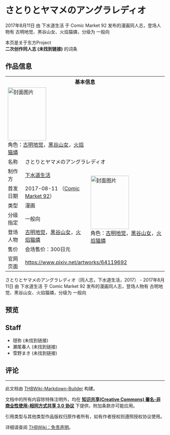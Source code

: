 # さとりとヤマメのアングラレディオ

<!-- source html: G:\repos\THBWiki-Markdown-Builder\THBWikiMarkdown\Temp\main\7\7f\ns0%3A%E3%81%95%E3%81%A8%E3%82%8A%E3%81%A8%E3%83%A4%E3%83%9E%E3%83%A1%E3%81%AE%E3%82%A2%E3%83%B3%E3%82%B0%E3%83%A9%E3%83%AC%E3%83%87%E3%82%A3%E3%82%AA.html -->

2017年8月11日 由 下水道生活 于 Comic Market 92 发布的漫画同人志，登场人物有 古明地觉、黑谷山女、火焰猫燐，分级为 一般向

本页是关于东方Project  
 **二次创作同人志 (未找到链接)** 的词条

## 作品信息

<table><tbody><tr><th colspan="3">基本信息</th></tr><tr><td class="cover-artwork-mobile" colspan="2"><a href="./文件-さとりとヤマメのアングラレディオ封面.jpg.md" class="image" title="封面图片"><img alt="封面图片" src="https://upload.thwiki.cc/thumb/6/6b/%E3%81%95%E3%81%A8%E3%82%8A%E3%81%A8%E3%83%A4%E3%83%9E%E3%83%A1%E3%81%AE%E3%82%A2%E3%83%B3%E3%82%B0%E3%83%A9%E3%83%AC%E3%83%87%E3%82%A3%E3%82%AA%E5%B0%81%E9%9D%A2.jpg/121px-%E3%81%95%E3%81%A8%E3%82%8A%E3%81%A8%E3%83%A4%E3%83%9E%E3%83%A1%E3%81%AE%E3%82%A2%E3%83%B3%E3%82%B0%E3%83%A9%E3%83%AC%E3%83%87%E3%82%A3%E3%82%AA%E5%B0%81%E9%9D%A2.jpg" decoding="async" loading="lazy" width="121" height="168" srcset="https://upload.thwiki.cc/thumb/6/6b/%E3%81%95%E3%81%A8%E3%82%8A%E3%81%A8%E3%83%A4%E3%83%9E%E3%83%A1%E3%81%AE%E3%82%A2%E3%83%B3%E3%82%B0%E3%83%A9%E3%83%AC%E3%83%87%E3%82%A3%E3%82%AA%E5%B0%81%E9%9D%A2.jpg/182px-%E3%81%95%E3%81%A8%E3%82%8A%E3%81%A8%E3%83%A4%E3%83%9E%E3%83%A1%E3%81%AE%E3%82%A2%E3%83%B3%E3%82%B0%E3%83%A9%E3%83%AC%E3%83%87%E3%82%A3%E3%82%AA%E5%B0%81%E9%9D%A2.jpg 1.5x, https://upload.thwiki.cc/thumb/6/6b/%E3%81%95%E3%81%A8%E3%82%8A%E3%81%A8%E3%83%A4%E3%83%9E%E3%83%A1%E3%81%AE%E3%82%A2%E3%83%B3%E3%82%B0%E3%83%A9%E3%83%AC%E3%83%87%E3%82%A3%E3%82%AA%E5%B0%81%E9%9D%A2.jpg/243px-%E3%81%95%E3%81%A8%E3%82%8A%E3%81%A8%E3%83%A4%E3%83%9E%E3%83%A1%E3%81%AE%E3%82%A2%E3%83%B3%E3%82%B0%E3%83%A9%E3%83%AC%E3%83%87%E3%82%A3%E3%82%AA%E5%B0%81%E9%9D%A2.jpg 2x" data-file-width="786" data-file-height="1087"></a><div class="cover-char">角色：<a href="./古明地觉.md" title="古明地觉">古明地觉</a>，<a href="./黑谷山女.md" title="黑谷山女">黑谷山女</a>，<a href="./火焰猫燐.md" title="火焰猫燐">火焰猫燐</a></div></td>
</tr><tr><td class="label">名称</td><td colspan="2"> さとりとヤマメのアングラレディオ </td></tr><tr><td class="label">制作方</td><td><a href="./下水道生活.md" title="下水道生活">下水道生活</a></td><td class="cover-artwork" rowspan="6" style="min-width:168px;"><a href="./文件-さとりとヤマメのアングラレディオ封面.jpg.md" class="image" title="封面图片"><img alt="封面图片" src="https://upload.thwiki.cc/thumb/6/6b/%E3%81%95%E3%81%A8%E3%82%8A%E3%81%A8%E3%83%A4%E3%83%9E%E3%83%A1%E3%81%AE%E3%82%A2%E3%83%B3%E3%82%B0%E3%83%A9%E3%83%AC%E3%83%87%E3%82%A3%E3%82%AA%E5%B0%81%E9%9D%A2.jpg/121px-%E3%81%95%E3%81%A8%E3%82%8A%E3%81%A8%E3%83%A4%E3%83%9E%E3%83%A1%E3%81%AE%E3%82%A2%E3%83%B3%E3%82%B0%E3%83%A9%E3%83%AC%E3%83%87%E3%82%A3%E3%82%AA%E5%B0%81%E9%9D%A2.jpg" decoding="async" loading="lazy" width="121" height="168" srcset="https://upload.thwiki.cc/thumb/6/6b/%E3%81%95%E3%81%A8%E3%82%8A%E3%81%A8%E3%83%A4%E3%83%9E%E3%83%A1%E3%81%AE%E3%82%A2%E3%83%B3%E3%82%B0%E3%83%A9%E3%83%AC%E3%83%87%E3%82%A3%E3%82%AA%E5%B0%81%E9%9D%A2.jpg/182px-%E3%81%95%E3%81%A8%E3%82%8A%E3%81%A8%E3%83%A4%E3%83%9E%E3%83%A1%E3%81%AE%E3%82%A2%E3%83%B3%E3%82%B0%E3%83%A9%E3%83%AC%E3%83%87%E3%82%A3%E3%82%AA%E5%B0%81%E9%9D%A2.jpg 1.5x, https://upload.thwiki.cc/thumb/6/6b/%E3%81%95%E3%81%A8%E3%82%8A%E3%81%A8%E3%83%A4%E3%83%9E%E3%83%A1%E3%81%AE%E3%82%A2%E3%83%B3%E3%82%B0%E3%83%A9%E3%83%AC%E3%83%87%E3%82%A3%E3%82%AA%E5%B0%81%E9%9D%A2.jpg/243px-%E3%81%95%E3%81%A8%E3%82%8A%E3%81%A8%E3%83%A4%E3%83%9E%E3%83%A1%E3%81%AE%E3%82%A2%E3%83%B3%E3%82%B0%E3%83%A9%E3%83%AC%E3%83%87%E3%82%A3%E3%82%AA%E5%B0%81%E9%9D%A2.jpg 2x" data-file-width="786" data-file-height="1087"></a><div class="cover-char">角色：<a href="./古明地觉.md" title="古明地觉">古明地觉</a>，<a href="./黑谷山女.md" title="黑谷山女">黑谷山女</a>，<a href="./火焰猫燐.md" title="火焰猫燐">火焰猫燐</a></div></td>
</tr><tr><td class="label">首发日期</td><td>2017-08-11&#160;（<a href="/展会作品列表?e=Comic+Market%2392">Comic Market 92</a>）</td></tr><tr><td class="label">类型</td><td>漫画</td></tr><tr><td class="label">分级指定</td><td>一般向</td></tr><tr><td class="label">登场人物</td><td><a href="./古明地觉.md" title="古明地觉">古明地觉</a>，<a href="./黑谷山女.md" title="黑谷山女">黑谷山女</a>，<a href="./火焰猫燐.md" title="火焰猫燐">火焰猫燐</a></td></tr><tr><td class="label">售价</td><td>会场售价：300日元</td></tr>
<tr><td class="label">官网页面</td><td colspan="2"><a rel="nofollow" class="external free" href="https://www.pixiv.net/artworks/64119692">https://www.pixiv.net/artworks/64119692</a></td></tr></tbody></table>

さとりとヤマメのアングラレディオ（同人志，下水道生活，2017） - 2017年8月11日 由 下水道生活 于 Comic Market 92 发布的漫画同人志，登场人物有 古明地觉、黑谷山女、火焰猫燐，分级为 一般向

## 预览

## Staff
- 毬弥 (未找到链接)
- 瀬尾春人 (未找到链接)
- 雪野まき (未找到链接)


## 评论




---

此文档由 [THBWiki-Markdown-Builder](https://github.com/Delsin-Yu/THBWiki-Markdown-Builder) 构建。

文档中的所有内容除特殊注明外，均在 [**知识共享(Creative Commons) 署名-非商业性使用-相同方式共享 3.0 协议**](https://creativecommons.org/licenses/by-sa/3.0/deed.zh-hans) 下提供，附加条款亦可能应用。

引用类型与其他类型作品版权归原作者所有，如有作者授权则遵照授权协议使用。

详细请查阅 [THBWiki：免责声明](https://thbwiki.cc/THBWiki:%E5%85%8D%E8%B4%A3%E5%A3%B0%E6%98%8E)。

